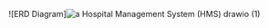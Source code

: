 ![ERD Diagram]![a Hospital Management System (HMS) drawio (1)](https://github.com/user-attachments/assets/2afe5792-27ed-4892-8a7a-467ffc082eaa)

